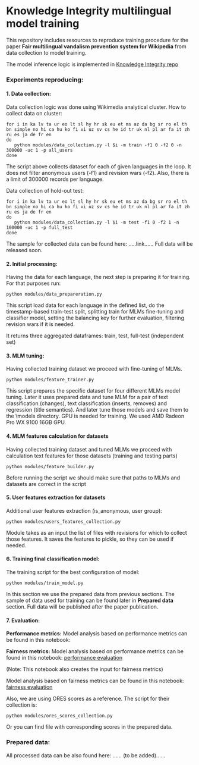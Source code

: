 # Knowledge Integrity multilingual model training

This repository includes resources to reproduce training procedure for the paper
**Fair multilingual vandalism prevention system for Wikipedia** from data collection to model training. 

The model inference logic is implemented in 
[Knowledge Integrity repo](https://gitlab.wikimedia.org/repos/research/knowledge_integrity)


### Experiments reproducing:
#### 1. Data collection:
Data collection logic was done using Wikimedia analytical cluster. 
How to collect data on cluster:
```commandline
for i in ka lv ta ur eo lt sl hy hr sk eu et ms az da bg sr ro el th bn simple no hi ca hu ko fi vi uz sv cs he id tr uk nl pl ar fa it zh ru es ja de fr en
do
   python modules/data_collection.py -l $i -m train -f1 0 -f2 0 -n 300000 -uc 1 -p all_users
done
```
The script above collects dataset for each of given languages in the loop. 
It does not filter anonymous users (-f1) and revision wars (-f2). 
Also, there is a limit of 300000 records per language.

Data collection of hold-out test:
```commandline
for i in ka lv ta ur eo lt sl hy hr sk eu et ms az da bg sr ro el th bn simple no hi ca hu ko fi vi uz sv cs he id tr uk nl pl ar fa it zh ru es ja de fr en
do
   python modules/data_collection.py -l $i -m test -f1 0 -f2 1 -n 100000 -uc 1 -p full_test
done
```
The sample for collected data can be found here: .....link......
Full data will be released soon.

#### 2. Initial processing:
Having the data for each language, the next step is preparing it for training.
For that purposes run:
```commandline
python modules/data_prepareration.py
```
This script load data for each language in the defined list, 
do the timestamp-based train-test split, 
splitting train for MLMs fine-tuning and classifier model,
setting the balancing key for further evaluation, 
filtering revision wars if it is needed.

It returns three aggregated dataframes: train, test, full-test (independent set)

#### 3. MLM tuning:
Having collected training dataset we proceed with fine-tuning of MLMs. 
```commandline
python modules/feature_trainer.py
```

This script prepares the specific dataset for four different MLMs model tuning.
Later it uses prepared data and tune MLM for a pair of text classification (changes),
text classification (inserts, removes) and regression (title semantics). And later tune those 
models and save them to the \models directory.
GPU is needed for training. We used AMD Radeon Pro WX 9100 16GB GPU.


#### 4. MLM features calculation for datasets
Having collected training dataset and tuned MLMs we proceed with calculation text features for 
those datasets (training and testing parts)
```commandline
python modules/feature_builder.py
```
Before running the script we should make sure that paths to MLMs and datasets are correct in the script

#### 5. User features extraction for datasets
Additional user features extraction (is_anonymous, user group):
```commandline
python modules/users_features_collection.py
```
Module takes as an input the list of files with revisions for which to collect those features. 
It saves the features to pickle, so they can be used if needed.


#### 6. Training final classification model:
The training script for the best configuration of model:
```commandline
python modules/train_model.py
```
In this section we use the prepared data from previous sections. The sample of data used for training 
can be found later in **Prepared data** section. Full data will be published after the paper publication. 

#### 7. Evaluation:
**Performance metrics:**
Model analysis based on performance metrics can be found in this notebook: 

**Fairness metrics:**
Model analysis based on performance metrics can be found in this notebook: 
[performance evaluation](https://github.com/trokhymovych/KI_multilingual_training/blob/main/notebooks/performance_metrics_calculation.ipynb)

(Note: This notebook also creates the input for fairness metrics)

Model analysis based on fairness metrics can be found in this notebook: 
[fairness evaluation](https://github.com/trokhymovych/KI_multilingual_training/blob/main/notebooks/fairness_metrics_calculation.ipynb)

Also, we are using ORES scores as a reference. The script for their collection is: 
```commandline
python modules/ores_scores_collection.py
```
Or you can find file with corresponding scores in the prepared data. 

### Prepared data: 
All processed data can be also found here: ...... (to be added)......




